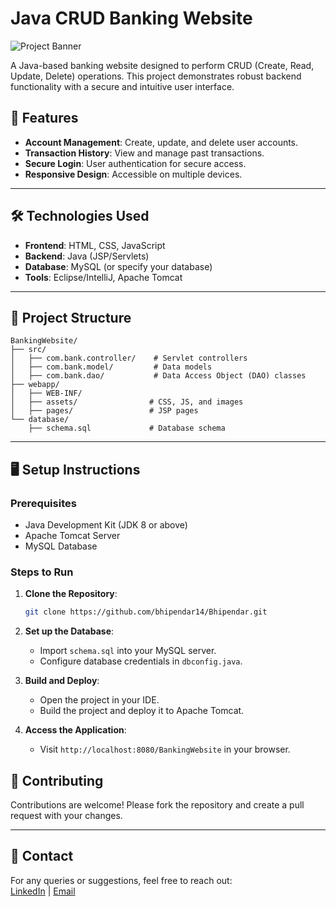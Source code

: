 # Java CRUD Banking Website

![Project Banner](https://via.placeholder.com/1200x400.png?text=Java+CRUD+Banking+Website)  

A Java-based banking website designed to perform CRUD (Create, Read, Update, Delete) operations. This project demonstrates robust backend functionality with a secure and intuitive user interface.

## 🚀 Features
- **Account Management**: Create, update, and delete user accounts.
- **Transaction History**: View and manage past transactions.
- **Secure Login**: User authentication for secure access.
- **Responsive Design**: Accessible on multiple devices.

---

## 🛠️ Technologies Used
- **Frontend**: HTML, CSS, JavaScript
- **Backend**: Java (JSP/Servlets)
- **Database**: MySQL (or specify your database)
- **Tools**: Eclipse/IntelliJ, Apache Tomcat

---

## 📂 Project Structure
```
BankingWebsite/
├── src/
│   ├── com.bank.controller/    # Servlet controllers
│   ├── com.bank.model/         # Data models
│   ├── com.bank.dao/           # Data Access Object (DAO) classes
├── webapp/
│   ├── WEB-INF/
│   ├── assets/                # CSS, JS, and images
│   ├── pages/                 # JSP pages
└── database/
    ├── schema.sql             # Database schema
```

---

## 🖥️ Setup Instructions

### Prerequisites
- Java Development Kit (JDK 8 or above)
- Apache Tomcat Server
- MySQL Database

### Steps to Run
1. **Clone the Repository**:
   ```bash
   git clone https://github.com/bhipendar14/Bhipendar.git
   ```

2. **Set up the Database**:
   - Import `schema.sql` into your MySQL server.
   - Configure database credentials in `dbconfig.java`.

3. **Build and Deploy**:
   - Open the project in your IDE.
   - Build the project and deploy it to Apache Tomcat.

4. **Access the Application**:
   - Visit `http://localhost:8080/BankingWebsite` in your browser.



## 🤝 Contributing
Contributions are welcome! Please fork the repository and create a pull request with your changes.

---

## 📧 Contact
For any queries or suggestions, feel free to reach out:  
[LinkedIn](https://www.linkedin.com/in/bhipendar-kumar-b5068626a) | [Email](bhipendarkumar31@gmail.com)
